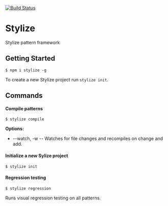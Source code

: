 [![Build Status](https://travis-ci.org/Josh-Miller/stylize.svg)](https://travis-ci.org/Josh-Miller/stylize)

# Stylize

Stylize pattern framework

## Getting Started
```
$ npm i stylize -g
```

To create a new Stylize project run `stylize init`.


## Commands

#### Compile patterns
```
$ stylize compile
```
**Options:**
* --watch, -w -- Watches for file changes and recompiles on change and add.

#### Initialize a new Sylize project
```
$ stylize init
```

#### Regression testing
```
$ stylize regression
```
Runs visual regression testing on all patterns.

